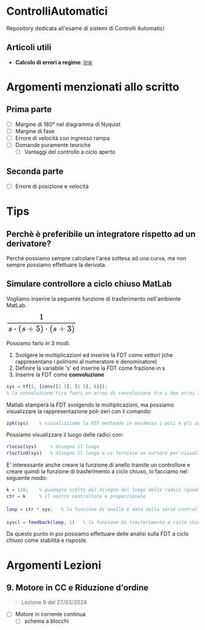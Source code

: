 # ControlliAutomatici
Repository dedicata all'esame di sistemi di Controlli Automatici

## Articoli utili

- **Calcolo di errori a regime**: [link](http://www.dii.unimo.it/~zanasi/didattica/Controlli_Automatici/Luc_CA_2021_Errori_a_regime.pdf)

# Argomenti menzionati allo scritto

## Prima parte

- [ ] Margine di 180° nel diagramma di Nyquist
- [ ] Margine di fase
- [ ] Errore di velocità con ingresso rampa
- [ ] Domande puramente teoriche
  - [ ] Vantaggi del controllo a ciclo aperto

## Seconda parte

- [ ] Errore di posizione e velocità

# Tips

## Perchè è preferibile un integratore rispetto ad un derivatore?

Perchè possiamo sempre calcolare l'area sottesa ad una curva, ma non sempre possiamo effettuare la derivata.

## Simulare controllore a ciclo chiuso MatLab

Vogliamo inserire la seguente funzione di trasferimento nell'ambiente MatLab. 

![lagrida_latex_editor](assets/lagrida_latex_editor.png)

Possiamo farlo in 3 modi:

1. Svolgere le moltiplicazioni ed inserire la FDT come vettori (che rappresentano i polinomi al numeratore e denominatore)
2. Definire la variabile 's' ed inserire la FDT come frazione in s
3. Inserire la FDT come **convoluzione**

```matlab
sys = tf(1, [conv([1 3], [1 5], 0)]);
% la convoluzione tira fuori un array di convoluzione tra i due arrai in input, che rappresentano la moltiplicazione (s+3)*(s+5), aggiungiamo manualmente lo zero alla fine perchè lo zero in origine possiamo rappresentarlo shiftando il polinomio verso sinistra.
```

Matlab stamperà la FDT svolgendo le moltiplicazioni, ma possiamo visualizzare la rappresentazione poli-zeri con il comando:

```matlab
zpk(sys)	% visualizziamo la FDT mettendo in evidenza i poli e gli zeri (come l'immagine iniziale)
```

Possiamo visualizzare il luogo delle radici con:

```matlab
rlocus(sys)		% disegna il luogo
rlocfind(sys)	% disegna il luogo e ci fornisce un cursore per visualizzare le info in un punto
```

E' interessante anche creare la funzione di anello tramite un controllore e creare quindi la funzione di trasferimento a ciclo chiuso, lo facciamo nel seguente modo:

```matlab
k = 116;	% guadagno scelto dal disegno del luogo delle radici (guadagno critico che destabilizza il sys)
ctr = k		% il nostro controllore è proporzionale

loop = ctr * sys;	% la funzione di anello è data dalla serie controllore - impianto

syscl = feedback(loop, 1)	% la funzione di trasferimento a ciclo chiuso viene calcolata prendendo come argomenti la funzione di anello ed il guadagno di anello, che nel nostro caso è unitario.
```

Da questo punto in poi possiamo effettuare delle analisi sulla FDT a ciclo chiuso come stabilità e risposte.



# Argomenti Lezioni

## 9. Motore in CC e Riduzione d'ordine

> Lezione 9 del 27/03/2024

- [ ] Motore in corrente continua
  - [ ] schema a blocchi
